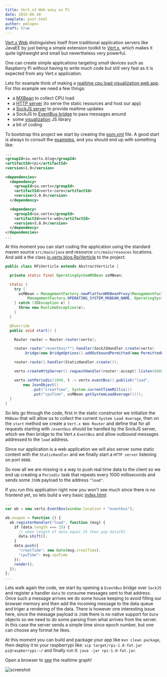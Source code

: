 ```yaml
---
title: Vert.x3 Web easy as Pi
date: 2015-06-30
template: post.html
author: pmlopes
draft: true
---
```

[Vert.x Web](http://vertx.io/docs/#web) distinguishes itself from traditional application servers like JavaEE by just
being a simple extension toolkit to [Vert.x](http://vertx.io/docs/#core), which makes it quite lightweight and small but
nevertheless very powerful.

One can create simple applications targeting _small_ devices such as Raspberry Pi without having to write much code but
still very fast as it is expected from any Vert.x application.

Lets for example think of making a [realtime cpu load visualization web app](https://github.com/pmlopes/vert-x3-experiments/archive/experiments/rpi-cpuload.zip).
For this example we need a few things:

* a [MXBean](http://docs.oracle.com/javase/7/docs/api/java/lang/management/OperatingSystemMXBean.html) to collect CPU load
* a [HTTP server](http://vertx.io/docs/vertx-core/java/#_writing_http_servers_and_clients) (to serve the static resources and host our app)
* a [SockJS server](http://vertx.io/docs/vertx-web/java/#_sockjs) to provide realtime updates
* a SockJS to [EventBus bridge](http://vertx.io/docs/vertx-web/java/#_sockjs_event_bus_bridge) to pass messages around
* some [visualization](http://d3js.org/) JS library
* a bit of coding

To bootstrap this project we start by creating the [pom.xml](https://github.com/pmlopes/vert-x3-experiments/blob/experiments/rpi-cpuload/pom.xml)
file. A good start is always to consult the [examples](https://github.com/vert-x3/vertx-examples),
and you should end up with something like:

```xml
...
<groupId>io.vertx.blog</groupId>
<artifactId>rpi</artifactId>
<version>1.0</version>

<dependencies>
  <dependency>
    <groupId>io.vertx</groupId>
    <artifactId>vertx-core</artifactId>
    <version>3.0.0</version>
  </dependency>

  <dependency>
    <groupId>io.vertx</groupId>
    <artifactId>vertx-web</artifactId>
    <version>3.0.0</version>
  </dependency>
</dependencies>
...
```

At this moment you can start coding the application using the standard maven source `src/main/java` and resource
`src/main/resouces` locations. And add a the class [io.vertx.blog.RpiVerticle](https://github.com/pmlopes/vert-x3-experiments/blob/experiments/rpi-cpuload/src/main/java/io/vertx/blog/RPiVerticle.java)
to the project:

```java
public class RPiVerticle extends AbstractVerticle {

  private static final OperatingSystemMXBean osMBean;

  static {
    try {
      osMBean = ManagementFactory.newPlatformMXBeanProxy(ManagementFactory.getPlatformMBeanServer(),
          ManagementFactory.OPERATING_SYSTEM_MXBEAN_NAME, OperatingSystemMXBean.class);
    } catch (IOException e) {
      throw new RuntimeException(e);
    }
  }

  @Override
  public void start() {

    Router router = Router.router(vertx);

    router.route("/eventbus/*").handler(SockJSHandler.create(vertx)
        .bridge(new BridgeOptions().addOutboundPermitted(new PermittedOptions().setAddress("load"))));

    router.route().handler(StaticHandler.create());

    vertx.createHttpServer().requestHandler(router::accept).listen(8080);

    vertx.setPeriodic(1000, t -> vertx.eventBus().publish("load",
        new JsonObject()
            .put("creatTime", System.currentTimeMillis())
            .put("cpuTime", osMBean.getSystemLoadAverage())));
  }
}
```

So lets go through the code, first in the static constructor we initialize the `MXBean` that will allow us to collect
the current `System Load Average`, then on the `start` method we create a `Vert.x Web Router` and define that for all
requests starting with `/eventbus` should be handled by the SockJS server, which we then bridge to the Vert.x
`EventBus` and allow outbound messages addressed to the `load` address.

Since our application is a web application we will also server some static content with the `StaticHandler` and we
finally start a `HTTP server` listening on port `8080`.

So now all we are missing is a way to push real time data to the client so we end up creating a `Periodic` task that
repeats every 1000 milliseconds and sends some `JSON` payload to the address `"load"`.

If you run this application right now you won't see much since there is no frontend yet, so lets build a very basic
[index.html](https://github.com/pmlopes/vert-x3-experiments/blob/experiments/rpi-cpuload/src/main/resources/webroot/index.html):

```javascript
...
var eb = new vertx.EventBus(window.location + "eventbus");

eb.onopen = function () {
  eb.registerHandler("load", function (msg) {
    if (data.length === 25) {
      // when length of data equal 25 then pop data[0]
      data.shift();
    }
    data.push({
      "creatTime": new Date(msg.creatTime),
      "cpuTime": msg.cpuTime
    });
    render();
  });
};
...
```

Lets walk again the code, we start by opening a `EventBus` bridge over `SockJS` and register a handler `data` to consume
messages sent to that address. Once such a message arrives we do some house keeping to avoid filling our browser memory
and then add the incoming message to the data queue and triger a rendering of the data. There is however one interesting
issue here, since the message payload is `JSON` there is no native support for `Date` objects so we need to do some
parsing from what arrives from the server. In this case the server sends a simple time since epoch number, but one can
choose any format he likes.

At this moment you can build and package your app like `mvn clean package`, then deploy it to your raspberrypi like:
`scp target/rpi-1.0-fat.jar pi@raspberrypi:~/` and finally run it: `java -jar rpi-1.0-fat.jar`.

Open a browser to [see](http://raspberrypi:8080) the realtime graph!

![screeshot](../assets/vertx3-web-easy-as-pi/rpi.png)